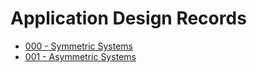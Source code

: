 # Application Design Records
* [000 - Symmetric Systems](000-symmetricSystems.md)
* [001 - Asymmetric Systems](001-asymmetricSystems.md)

